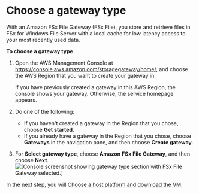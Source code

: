 # Choose a gateway type<a name="GettingStartedSelectGatewayType-file"></a>

With an Amazon FSx File Gateway \(FSx File\), you store and retrieve files in FSx for Windows File Server with a local cache for low latency access to your most recently used data\.

**To choose a gateway type**

1. Open the AWS Management Console at [https://console\.aws\.amazon\.com/storagegateway/home/](https://console.aws.amazon.com/storagegateway/home/), and choose the AWS Region that you want to create your gateway in\.

   If you have previously created a gateway in this AWS Region, the console shows your gateway\. Otherwise, the service homepage appears\.

1. Do one of the following:
   + If you haven't created a gateway in the Region that you chose, choose **Get started**\. 
   + If you already have a gateway in the Region that you chose, choose **Gateways** in the navigation pane, and then choose **Create gateway**\.

1. For **Select gateway type**, choose **Amazon FSx File Gateway**, and then choose **Next**\.  
![\[Console screenshot showing gateway type section with FSx File Gateway selected.\]](http://docs.aws.amazon.com/filegateway/latest/filefsxw/images/choose-filefsx.png)

In the next step, you will [Choose a host platform and download the VM](hosting-options-file.md)\.